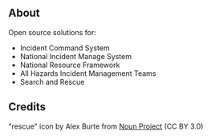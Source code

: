 About
---

Open source solutions for:
- Incident Command System
- National Incident Manage System
- National Resource Framework
- All Hazards Incident Management Teams
- Search and Rescue

Credits
---
"rescue" icon by Alex Burte from <a href="https://thenounproject.com/browse/icons/term/rescue/" target="_blank" title="rescue Icons">Noun Project</a> (CC BY 3.0)
